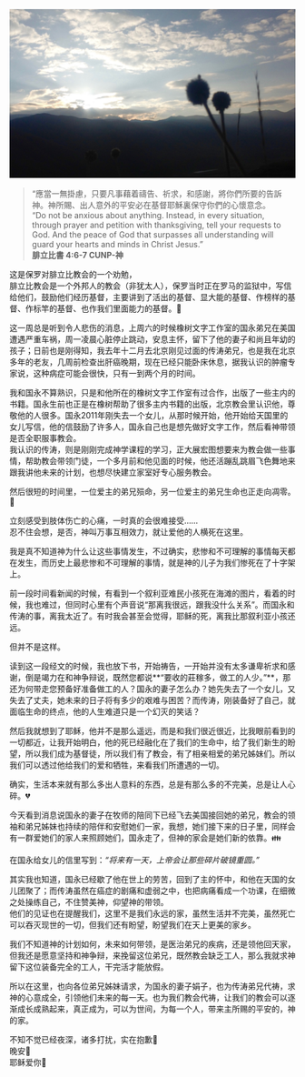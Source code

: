 ![Grass](images/0204_hope.jpg) 

> “應當一無掛慮，只要凡事藉着禱告、祈求，和感謝，將你們所要的告訴神。神所賜、出人意外的平安必在基督耶穌裏保守你們的心懷意念。  
“Do not be anxious about anything. Instead, in every situation, through prayer and petition with thanksgiving, tell your requests to God. And the peace of God that surpasses all understanding will guard your hearts and minds in Christ Jesus.”  
**腓立比書 4:6-7 CUNP-神**  

这是保罗对腓立比教会的一个劝勉，  
腓立比教会是一个外邦人的教会（非犹太人），保罗当时正在罗马的监狱中，写信给他们，鼓励他们经历基督，主要讲到了活出的基督、显大能的基督、作榜样的基督、作标竿的基督、也作我们里面能力的基督。📖  

这一周总是听到令人悲伤的消息，上周六的时候橡树文字工作室的国永弟兄在美国遭遇严重车祸，周一凌晨心脏停止跳动，安息主怀，留下了他的妻子和尚且年幼的孩子；日前也是刚得知，我去年十二月去北京刚见过面的传涛弟兄，也是我在北京多年的老友，几周前检查出肝癌晚期，现在已经只能卧床休息，据我认识的肿瘤专家说，这种病症可能会很快，只有一到两个月的时间。  

我和国永不算熟识，只是和他所在的橡树文字工作室有过合作，出版了一些主内的书籍。国永生前也正是在橡树帮助了很多主内书籍的出版，北京教会里认识他，尊敬他的人很多。国永2011年刚失去一个女儿，从那时候开始，他开始给天国里的女儿写信，他的信鼓励了许多人，国永自己也是想先做好文字工作，然后看神带领是否全职服事教会。  
我认识的传涛，则是刚刚完成神学课程的学习，正大展宏图想要来为教会做一些事情，帮助教会带领门徒，一个多月前和他见面的时候，他还活蹦乱跳眉飞色舞地来跟我讲他未来的计划，也想尽快建立家室好专心服务教会。  

然后很短的时间里，一位爱主的弟兄殒命，另一位爱主的弟兄生命也正走向凋零。🍂  

立刻感受到肢体伤亡的心痛，一时真的会很难接受……  
忍不住会想，是否，神叫万事互相效力，就让爱他的人横死在这里。  

我是真不知道神为什么让这些事情发生，不过确实，悲惨和不可理解的事情每天都在发生，而历史上最悲惨和不可理解的事情，就是神的儿子为我们惨死在了十字架上。  

前一段时间看新闻的时候，有看到一个叙利亚难民小孩死在海滩的图片，看着的时候，我也难过，但同时心里有个声音说“那离我很远，跟我没什么关系”。而国永和传涛的事，离我太近了。有时我会甚至会觉得，耶稣的死，离我比那叙利亚小孩还远。  

但并不是这样。  

读到这一段经文的时候，我也放下书，开始祷告，一开始并没有太多谦卑祈求和感谢，倒是竭力在和神争辩说，既然您都说**“要收的莊稼多，做工的人少。”**，那还为何带走您预备好准备做工的人？国永的妻子怎么办？她先失去了一个女儿，又失去了丈夫，她未来的日子将有多少的艰难与困苦？而传涛，刚装备好了自己，就面临生命的终点，他的人生难道只是一个幻灭的笑话？  

然后我就想到了耶稣，他并不是那么遥远，而是和我们很近很近，比我眼前看到的一切都近，让我开始明白，他的死已经融化在了我们的生命中，给了我们新生的盼望，所以我们成为基督徒，所以我们有了教会，有了相亲相爱的弟兄姊妹们。所以我们可以透过他给我们的爱和牺牲，来看我们所遭遇的一切。  

确实，生活本来就有那么多出人意料的东西，总是有那么多的不完美，总是让人心碎。💔  

今天看到消息说国永的妻子在牧师的陪同下已经飞去美国接回她的弟兄，教会的领袖和弟兄姊妹也持续的陪伴和安慰她们一家，我想，她们接下来的日子里，同样会有一群爱她们的家人来照顾她们，国永走了，但神的家会是她们新的依靠。👪  

在国永给女儿的信里写到：*“将来有一天，上帝会让那些碎片破镜重圆。”*  

其实我也知道，国永已经歇了他在世上的劳苦，回到了主的怀中，和他在天国的女儿团聚了；而传涛虽然在癌症的剧痛和虚弱之中，也把病痛看成一个功课，在细微之处操练自己，不住赞美神，仰望神的带领。  
他们的见证也在提醒我们，这里不是我们永远的家，虽然生活并不完美，虽然死亡可以吞灭现世的一切，但我们还有盼望，盼望我们在天上更美的家乡。  

我们不知道神的计划如何，未来如何带领，是医治弟兄的疾病，还是领他回天家，但我还是愿意坚持和神争辩，来挽留这位弟兄，既然教会缺乏工人，那么我就求神留下这位装备完全的工人，干完活才能放假。

所以在这里，也向各位弟兄姊妹请求，为国永的妻子娟子，也为传涛弟兄代祷，求神的心意成全，引领他们未来的每一天。也为我们教会代祷，让我们的教会可以逐渐成长成熟起来，真正成为，可以为世间，为每一个人，带来主所赐的平安的，神的家。
  
不知不觉已经夜深，诸多打扰，实在抱歉🙇  
晚安🌙  
耶稣爱你🌹  